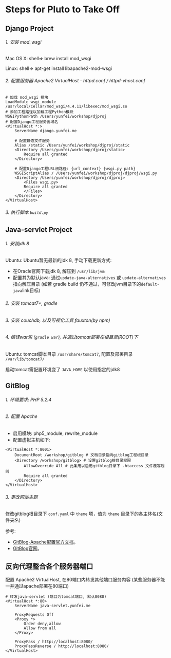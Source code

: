 # Steps for Pluto to Take Off

## Django Project

###### 1. 安装 mod_wsgi

Mac OS X: shell=> brew install mod_wsgi

Linux: shell=> apt-get install libapache2-mod-wsgi

###### 2. 配置服务器 Apache2 VirtualHost - httpd.conf / httpd-vhost.conf

```
# 加载 mod_wsgi 模块
LoadModule wsgi_module /usr/local/Cellar/mod_wsgi/4.4.11/libexec/mod_wsgi.so
# 添加工程路径以加载工程Python模块
WSGIPythonPath /Users/yunfei/workshop/djproj
# 配置Django工程服务器域名
<VirtualHost *:>
    ServerName django.yunfei.me

    # 配置静态文件服务
    Alias /static /Users/yunfei/workshop/djproj/static
    <Directory /Users/yunfei/workshop/djproj/static>
        Require all granted
    </Directory>

    # 配置Django工程URL根路径: {url_context} {wsgi.py path}
    WSGIScriptAlias / /Users/yunfei/workshop/djproj/djproj/wsgi.py
    <Directory /Users/yunfei/workshop/djproj/djproj>
        <Files wsgi.py>
        Require all granted
        </Files>
    </Directory>
</VirtualHost>
```

###### 3. 执行脚本 `build.py`


## Java-servlet Project

###### 1. 安装jdk 8

Ubuntu: Ubuntu暂无最新的jdk 8, 手动下载更新方式:
* 在Oracle官网下载jdk 8, 解压到 `/usr/lib/jvm`
* 配置其为默认java: 通过`update-java-alternatives` 或 `update-alternatives` 指向解压目录 (如若 gradle build 仍不通过，可修改jvm目录下的`default-java`link目标)

###### 2. 安装 tomcat7+, gradle

###### 3. 安装 couchdb, 以及可视化工具 fauxton(by npm)

###### 4. 编译war包 (`gradle war`), 并通过tomcat部署在根目录(ROOT)下

Ubuntu: tomcat脚本目录 `/usr/share/tomcat7`, 配置及部署目录 `/var/lib/tomcat7/`
 
启动tomcat需配置环境变了 `JAVA_HOME` 以使用指定的jdk8 


## GitBlog

###### 1. 环境要求: PHP 5.2.4

###### 2. 配置 Apache

* 启用模块: php5_module, rewrite_module
* 配置虚拟主机如下:
```
<VirtualHost *:8001>
    DocumentRoot /workshop/gitblog # 文档目录指向gitblog工程根目录
    <Directory /workshop/gitblog> # 设置gitblog根目录权限
        AllowOverride All # 此条用以启用gitblog目录下 .htaccess 文件覆写规则
        Require all granted
    </Directory>
</VirtualHost>
```

###### 3. 更改网站主题

修改gitblog根目录下 `conf.yaml` 中 `theme` 项，值为 `theme` 目录下的各主体名(文件夹名)


参考:

* [GitBlog-Apache配置官方文档](http://gitblogdoc.sinaapp.com/blog/gitblog/apache.html)。
* [GitBlog官网](http://www.gitblog.cn)。

## 反向代理整合各个服务器端口

配置 Apache2 VirtualHost, 在80端口内转发其他端口服务内容 (某些服务器不能一并通过apache部署在80端口)

    # 转发java-servlet (端口为tomcat端口, 默认8080)
    <VirtualHost *:80>
        ServerName java-servlet.yunfei.me
        
        ProxyRequests Off
        <Proxy *>
            Order deny,allow
            Allow from all
        </Proxy>
    
        ProxyPass / http://localhost:8080/
        ProxyPassReverse / http://localhost:8080/
    </VirtualHost>